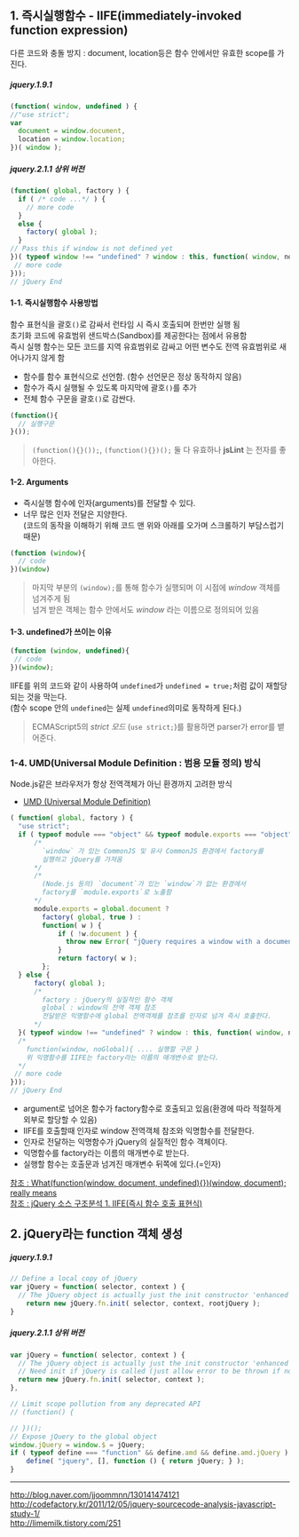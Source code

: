 ## 1. 즉시실행함수 - IIFE(immediately-invoked function expression)

다른 코드와 충돌 방지 : document, location등은 함수 안에서만 유효한 scope를 가진다.

##### jquery.1.9.1

```javascript
(function( window, undefined ) {
//"use strict";
var
  document = window.document,
  location = window.location;
})( window );
```

##### jquery.2.1.1 상위 버전

```javascript
(function( global, factory ) {
  if ( /* code ...*/ ) {
    // more code
  }
  else {
    factory( global );
  }
// Pass this if window is not defined yet
})( typeof window !== "undefined" ? window : this, function( window, noGlobal ) {
 // more code
}));
// jQuery End
```
#### 1-1. 즉시실행함수 사용방법

함수 표현식을 괄호`()`로 감싸서 런타임 시 즉시 호출되며 한번만 실행 됨  
초기화 코드에 유효범위 샌드박스(Sandbox)를 제공한다는 점에서 유용함  
즉시 실행 함수는 모든 코드를 지역 유효범위로 감싸고 어떤 변수도 전역 유효범위로 새어나가지 않게 함

- 함수를 함수 표현식으로 선언함. (함수 선언문은 정상 동작하지 않음)
- 함수가 즉시 실행될 수 있도록 마지막에 괄호`()`를 추가
- 전체 함수 구문을 괄호`()`로 감싼다.

```javascript
(function(){
  // 실행구문
}());
```

> `(function(){}());`, `(function(){})();` 둘 다 유효하나 **jsLint** 는 전자를 좋아한다.

#### 1-2. Arguments 

- 즉시실행 함수에 인자(arguments)를 전달할 수 있다.
- 너무 많은 인자 전달은 지양한다.  
 (코드의 동작을 이해하기 위해 코드 맨 위와 아래를 오가며 스크롤하기 부담스럽기 때문)

```javascript
(function (window){
  // code
})(window)
```

> 마지막 부분의 `(window);`를 통해 함수가 실행되며 이 시점에 _window_ 객체를 넘겨주게 됨  
넘겨 받은 객체는 함수 안에서도 _window_ 라는 이름으로 정의되어 있음

#### 1-3. undefined가 쓰이는 이유

```javascript
(function (window, undefined){
 // code
})(window);
```

IIFE를 위의 코드와 같이 사용하여 `undefined`가 `undefined = true;`처럼 값이 재할당 되는 것을 막는다.  
(함수 scope 안의 `undefined`는 실제 `undefined`의미로 동작하게 된다.)

> ECMAScript5의 _strict 모드_ (`use strict;`)를 활용하면 parser가 error를 뱉어준다.

### 1-4. UMD(Universal Module Definition : 범용 모듈 정의) 방식

Node.js같은 브라우저가 항상 전역객체가 아닌 환경까지 고려한 방식

* [UMD (Universal Module Definition)](https://github.com/umdjs/umd)

```javascript
( function( global, factory ) {
  "use strict";
  if ( typeof module === "object" && typeof module.exports === "object" ) {
      /*
        `window` 가 있는 CommonJS 및 유사 CommonJS 환경에서 factory를
        실행하고 jQuery를 가져옴 
      */
      /*
        (Node.js 등의) `document`가 있는 `window`가 없는 환경에서
        factory를 `module.exports`로 노출함 
      */
      module.exports = global.document ?
        factory( global, true ) :
        function( w ) {
            if ( !w.document ) {
              throw new Error( "jQuery requires a window with a document" );
            }
            return factory( w );
        };
  } else {
      factory( global );
	  /*
	    factory : jQuery의 실질적인 함수 객체
	    global : window의 전역 객체 참조
	    전달받은 익명함수에 global 전역객체를 참조를 인자로 넘겨 즉시 호출한다.
	  */
  }( typeof window !== "undefined" ? window : this, function( window, noGlobal ) {
  /*
    function(window, noGlobal){ .... 실행할 구문 }
    위 익명함수를 IIFE는 factory라는 이름의 매개변수로 받는다.
  */
 // more code
}));
// jQuery End
```

* argument로 넘어온 함수가 factory함수로 호출되고 있음(환경에 따라 적절하게 외부로 할당할 수 있음)
* IIFE를 호출할때 인자로 window 전역객체 참조와 익명함수를 전달한다.
* 인자로 전달하는 익명함수가 jQuery의 실질적인 함수 객체이다.
* 익명함수를 factory라는 이름의 매개변수로 받는다.
* 실행할 함수는 호출문과 넘겨진 매개변수 뒤쪽에 있다.(=인자)

[참조 : What(function(window, document, undefined){})(window, document); really means](https://medium.com/@jungseobshin/%EB%B2%88%EC%97%AD-what-function-window-document-undefined-window-document-really-means-b92b0b40304a)  
[참조 : jQuery 소스 구조분석 1. IIFE(즉시 함수 호출 표현식)](http://boycoding.tistory.com/46)

## 2. jQuery라는 function 객체 생성

##### jquery.1.9.1

```javascript
// Define a local copy of jQuery
var jQuery = function( selector, context ) {
  // The jQuery object is actually just the init constructor 'enhanced'
    return new jQuery.fn.init( selector, context, rootjQuery );
}
```

##### jquery.2.1.1 상위 버전

```javascript
var jQuery = function( selector, context ) {
  // The jQuery object is actually just the init constructor 'enhanced'
  // Need init if jQuery is called (just allow error to be thrown if not included)
  return new jQuery.fn.init( selector, context );
},
```


```javascript
// Limit scope pollution from any deprecated API
// (function() {

// })();
// Expose jQuery to the global object
window.jQuery = window.$ = jQuery;   
if ( typeof define === "function" && define.amd && define.amd.jQuery ) {
	define( "jquery", [], function () { return jQuery; } );
}
```


***
http://blog.naver.com/jjoommnn/130141474121  
http://codefactory.kr/2011/12/05/jquery-sourcecode-analysis-javascript-study-1/  
http://limemilk.tistory.com/251
